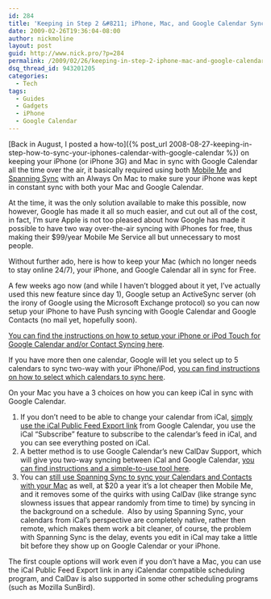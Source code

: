 ```yaml
---
id: 284
title: 'Keeping in Step 2 &#8211; iPhone, Mac, and Google Calendar Syncing, now Better, and cheaper.'
date: 2009-02-26T19:36:04-08:00
author: nickmoline
layout: post
guid: http://www.nick.pro/?p=284
permalink: /2009/02/26/keeping-in-step-2-iphone-mac-and-google-calendar-syncing-now-better-and-cheaper/
dsq_thread_id: 943201205
categories:
  - Tech
tags:
  - Guides
  - Gadgets
  - iPhone
  - Google Calendar
---
```

[Back in August, I posted a how-to]({% post_url 2008-08-27-keeping-in-step-how-to-sync-your-iphones-calendar-with-google-calendar %}) on keeping your iPhone (or iPhone 3G) and Mac in sync with Google Calendar all the time over the air, it basically required using both [Mobile Me](http://www.me.com/) and [Spanning Sync](http://spanningsync.com/?r=H3EFCF "Spanning Sync - Save $5 off the normal price of $25") with an Always On Mac to make sure your iPhone was kept in constant sync with both your Mac and Google Calendar.

At the time, it was the only solution available to make this possible, now however, Google has made it all so much easier, and cut out all of the cost, in fact, I&#8217;m sure Apple is not too pleased about how Google has made it possible to have two way over-the-air syncing with iPhones for free, thus making their $99/year Mobile Me Service all but unnecessary to most people.

Without further ado, here is how to keep your Mac (which no longer needs to stay online 24/7), your iPhone, and Google Calendar all in sync for Free.

<!--more-->

A few weeks ago now (and while I haven&#8217;t blogged about it yet, I&#8217;ve actually used this new feature since day 1), Google setup an ActiveSync server (oh the irony of Google using the Microsoft Exchange protocol) so you can now setup your iPhone to have Push syncing with Google Calendar and Google Contacts (no mail yet, hopefully soon).  

<a title="Sync: Set Up Your iPhone or iPod Touch" href="http://www.google.com/support/mobile/bin/answer.py?answer=138740&ctx=sibling&topic=14252" target="_blank">You can find the instructions on how to setup your iPhone or iPod Touch for Google Calendar and/or Contact Syncing here</a>.

If you have more then one calendar, Google will let you select up to 5 calendars to sync two-way with your iPhone/iPod, <a href="http://www.google.com/support/mobile/bin/answer.py?answer=139206&topic=14252" target="_blank">you can find instructions on how to select which calendars to sync here</a>.

On your Mac you have a 3 choices on how you can keep iCal in sync with Google Calendar.

1. If you don&#8217;t need to be able to change your calendar from iCal, <a href="http://www.google.com/support/calendar/bin/answer.py?answer=37111&topic=15286" target="_blank">simply use the iCal Public Feed Export link</a> from Google Calendar, you use the iCal &#8220;Subscribe&#8221; feature to subscribe to the calendar&#8217;s feed in iCal, and you can see everything posted on iCal.
2. A better method is to use Google Calendar&#8217;s new CalDav Support, which will give you two-way syncing between iCal and Google Calendar, <a href="http://www.google.com/support/calendar/bin/answer.py?answer=99358#ical" target="_blank">you can find instructions and a simple-to-use tool here</a>.
3. You can <a href="http://spanningsync.com/?r=H3EFCF" target="_blank" class="broken_link">still use Spanning Sync to sync your Calendars and Contacts with your Mac</a> as well, at $20 a year it&#8217;s a lot cheaper then Mobile Me, and it removes some of the quirks with using CalDav (like strange sync slowness issues that appear randomly from time to time) by syncing in the background on a schedule.  Also by using Spanning Sync, your calendars from iCal&#8217;s perspective are completely native, rather then remote, which makes them work a bit cleaner, of course, the problem with Spanning Sync is the delay, events you edit in iCal may take a little bit before they show up on Google Calendar or your iPhone.

The first couple options will work even if you don&#8217;t have a Mac, you can use the iCal Public Feed Export link in any iCalendar compatible scheduling program, and CalDav is also supported in some other scheduling programs (such as Mozilla SunBird).